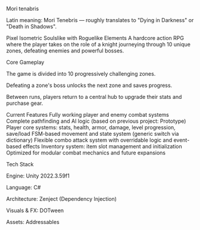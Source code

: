 Mori tenabris

Latin meaning: Mori Tenebris — roughly translates to "Dying in Darkness" or "Death in Shadows".

Pixel Isometric Soulslike with Roguelike Elements
A hardcore action RPG where the player takes on the role of a knight journeying through 10 unique zones, defeating enemies and powerful bosses.

Core Gameplay

The game is divided into 10 progressively challenging zones.

Defeating a zone's boss unlocks the next zone and saves progress.

Between runs, players return to a central hub to upgrade their stats and purchase gear.

Current Features
Fully working player and enemy combat systems
Complete pathfinding and AI logic (based on previous project: Prototype)
Player core systems: stats, health, armor, damage, level progression, save/load
FSM-based movement and state system (generic switch via dictionary)
Flexible combo attack system with overridable logic and event-based effects
Inventory system: item slot management and initialization
Optimized for modular combat mechanics and future expansions

Tech Stack

Engine: Unity 2022.3.59f1

Language: C#

Architecture: Zenject (Dependency Injection)

Visuals & FX: DOTween

Assets: Addressables

